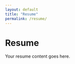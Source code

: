 ```yaml
---
layout: default
title: "Resume"
permalink: /resume/
---
```


# Resume

Your resume content goes here.
